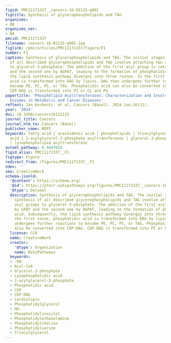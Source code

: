 ```yaml
---
figid: PMC11171337__cancers-16-02115-g001
figtitle: Synthesis of glycerophospholipids and TAG
organisms:
- NA
organisms_ner:
- NA
pmcid: PMC11171337
filename: cancers-16-02115-g001.jpg
figlink: /pmc/articles/PMC11171337/figure/F1
number: F1
caption: Synthesis of glycerophospholipids and TAG. The initial stages of the synthesis
  of all described glycerophospholipids and TAG involve attaching two acyl groups
  to glycerol-3-phosphate. The addition of the first acyl group is catalyzed by GPAT
  and the second one by AGPAT, leading to the formation of phosphatidic acid. Subsequently,
  the lipid synthesis pathway diverges into three routes. In the first route, phosphatidic
  acid is transformed into DAG by lipins. DAG then undergoes further reactions to
  become PE, PC, PS, or TAG. Phosphatidic acid can also be converted into CDP-DAG.
  CDP-DAG is transformed into PI or CL and PG
papertitle: 'Phospholipid Acyltransferases: Characterization and Involvement of the
  Enzymes in Metabolic and Cancer Diseases'
reftext: Jan Korbecki, et al. Cancers (Basel). 2024 Jun;16(11).
year: '2024'
doi: 10.3390/cancers16112115
journal_title: Cancers
journal_nlm_ta: Cancers (Basel)
publisher_name: MDPI
keywords: fatty acid | arachidonic acid | phospholipids | triacylglycerol | docosahexaenoic
  acid | 1-acylglycerol-3-phosphate acyltransferases | glycerol-3-phosphate acyltransferases
  | lysophospholipid acyltransferase
automl_pathway: 0.9447015
figid_alias: PMC11171337__F1
figtype: Figure
redirect_from: /figures/PMC11171337__F1
ndex: ''
seo: CreativeWork
schema-jsonld:
  '@context': https://schema.org/
  '@id': https://pfocr.wikipathways.org/figures/PMC11171337__cancers-16-02115-g001.html
  '@type': Dataset
  description: Synthesis of glycerophospholipids and TAG. The initial stages of the
    synthesis of all described glycerophospholipids and TAG involve attaching two
    acyl groups to glycerol-3-phosphate. The addition of the first acyl group is catalyzed
    by GPAT and the second one by AGPAT, leading to the formation of phosphatidic
    acid. Subsequently, the lipid synthesis pathway diverges into three routes. In
    the first route, phosphatidic acid is transformed into DAG by lipins. DAG then
    undergoes further reactions to become PE, PC, PS, or TAG. Phosphatidic acid can
    also be converted into CDP-DAG. CDP-DAG is transformed into PI or CL and PG
  license: CC0
  name: CreativeWork
  creator:
    '@type': Organization
    name: WikiPathways
  keywords:
  - -OH
  - Acyl-CoA
  - Glycerol-3-phosphate
  - Lysophosphatidic acid
  - 1-acylglycerol-3-phosphate
  - Phosphatidic acid
  - CDP
  - CDP-DAG
  - Cardiolipin
  - Phosphatidylglycerol
  - HO-
  - Phosphatidylinositol
  - Phosphatidylethanolamine
  - Phosphatidylcholine
  - Phosphatidylserine
  - Triacylglycerol
---
```

